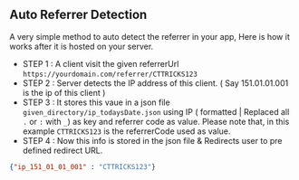 ## Auto Referrer Detection
A very simple method to auto detect the referrer in your app, Here is how it works after it is hosted on your server.
- STEP 1 : A client visit the given referrerUrl `https://yourdomain.com/referrer/CTTRICKS123` 
- STEP 2 : Server detects the IP address of this client. ( Say 151.01.01.001 is the ip of this client )
- STEP 3 : It stores this vaue in a json file `given_directory/ip_todaysDate.json` using IP ( formatted | Replaced all `.` or `:` with `_`) as key and referrer code as value. Please note that, in this example `CTTRICKS123` is the referrerCode used as value.
- STEP 4 : Now this info is stored in the json file & Redirects user to pre defined redirect URL.

```JSON
{"ip_151_01_01_001" : "CTTRICKS123"}
```
